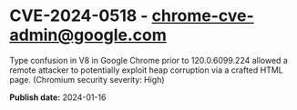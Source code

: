 # CVE-2024-0518 - chrome-cve-admin@google.com

Type confusion in V8 in Google Chrome prior to 120.0.6099.224 allowed a remote attacker to potentially exploit heap corruption via a crafted HTML page. (Chromium security severity: High)

**Publish date:** 2024-01-16
